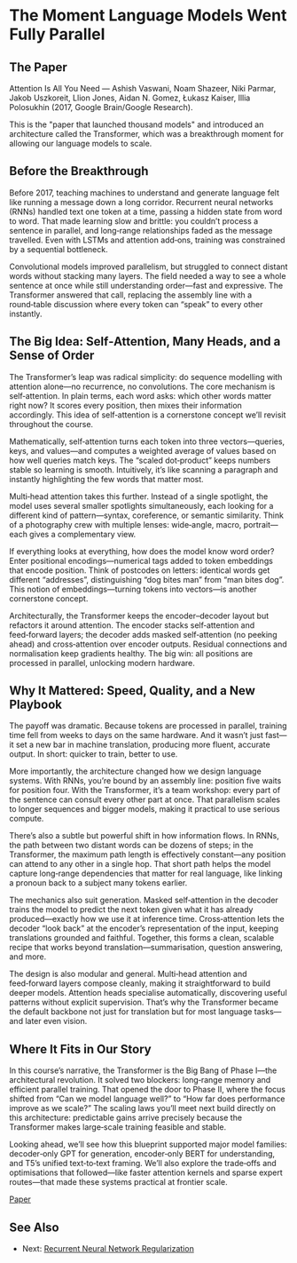 # The Moment Language Models Went Fully Parallel

## The Paper

Attention Is All You Need — Ashish Vaswani, Noam Shazeer, Niki Parmar, Jakob
Uszkoreit, Llion Jones, Aidan N. Gomez, Łukasz Kaiser, Illia Polosukhin (2017,
Google Brain/Google Research).

This is the "paper that launched thousand models" and introduced an architecture called the Transformer, which was a breakthrough moment for allowing our language models to scale. 

## Before the Breakthrough

Before 2017, teaching machines to understand and generate language felt like
running a message down a long corridor. Recurrent neural networks (RNNs)
handled text one token at a time, passing a hidden state from word to word.
That made learning slow and brittle: you couldn’t process a sentence in
parallel, and long‑range relationships faded as the message travelled. Even
with LSTMs and attention add‑ons, training was constrained by a sequential
bottleneck.

Convolutional models improved parallelism, but struggled to connect distant
words without stacking many layers. The field needed a way to see a whole
sentence at once while still understanding order—fast and expressive. The
Transformer answered that call, replacing the assembly line with a round‑table
discussion where every token can “speak” to every other instantly.

## The Big Idea: Self‑Attention, Many Heads, and a Sense of Order

The Transformer’s leap was radical simplicity: do sequence modelling with
attention alone—no recurrence, no convolutions. The core mechanism is
self‑attention. In plain terms, each word asks: which other words matter right
now? It scores every position, then mixes their information accordingly. This
idea of self‑attention is a cornerstone concept we’ll revisit throughout the
course.

Mathematically, self‑attention turns each token into three vectors—queries,
keys, and values—and computes a weighted average of values based on how well
queries match keys. The “scaled dot‑product” keeps numbers stable so learning
is smooth. Intuitively, it’s like scanning a paragraph and instantly
highlighting the few words that matter most.

Multi‑head attention takes this further. Instead of a single spotlight, the
model uses several smaller spotlights simultaneously, each looking for a
different kind of pattern—syntax, coreference, or semantic similarity. Think of
a photography crew with multiple lenses: wide‑angle, macro, portrait—each gives
a complementary view.

If everything looks at everything, how does the model know word order? Enter
positional encodings—numerical tags added to token embeddings that encode
position. Think of postcodes on letters: identical words get different
“addresses”, distinguishing “dog bites man” from “man bites dog”. This notion of
embeddings—turning tokens into vectors—is another cornerstone concept.

Architecturally, the Transformer keeps the encoder–decoder layout but refactors
it around attention. The encoder stacks self‑attention and feed‑forward layers;
the decoder adds masked self‑attention (no peeking ahead) and cross‑attention
over encoder outputs. Residual connections and normalisation keep gradients
healthy. The big win: all positions are processed in parallel, unlocking modern
hardware.

## Why It Mattered: Speed, Quality, and a New Playbook

The payoff was dramatic. Because tokens are processed in parallel, training time
fell from weeks to days on the same hardware. And it wasn’t just fast—it set a
new bar in machine translation, producing more fluent, accurate output. In
short: quicker to train, better to use.

More importantly, the architecture changed how we design language systems. With
RNNs, you’re bound by an assembly line: position five waits for position four.
With the Transformer, it’s a team workshop: every part of the sentence can
consult every other part at once. That parallelism scales to longer sequences
and bigger models, making it practical to use serious compute.

There’s also a subtle but powerful shift in how information flows. In RNNs, the
path between two distant words can be dozens of steps; in the Transformer, the
maximum path length is effectively constant—any position can attend to any
other in a single hop. That short path helps the model capture long‑range
dependencies that matter for real language, like linking a pronoun back to a
subject many tokens earlier.

The mechanics also suit generation. Masked self‑attention in the decoder trains
the model to predict the next token given what it has already produced—exactly
how we use it at inference time. Cross‑attention lets the decoder “look back”
at the encoder’s representation of the input, keeping translations grounded and
faithful. Together, this forms a clean, scalable recipe that works beyond
translation—summarisation, question answering, and more.

The design is also modular and general. Multi‑head attention and feed‑forward
layers compose cleanly, making it straightforward to build deeper models.
Attention heads specialise automatically, discovering useful patterns without
explicit supervision. That’s why the Transformer became the default backbone
not just for translation but for most language tasks—and later even vision.

## Where It Fits in Our Story

In this course’s narrative, the Transformer is the Big Bang of Phase I—the
architectural revolution. It solved two blockers: long‑range memory and
efficient parallel training. That opened the door to Phase II, where the focus
shifted from “Can we model
language well?” to “How far does performance improve as we scale?” The scaling
laws you’ll meet next build directly on this architecture: predictable gains
arrive precisely because the Transformer makes large‑scale training feasible and
stable.

Looking ahead, we’ll see how this blueprint supported major model families:
decoder‑only GPT for generation, encoder‑only BERT for understanding, and T5’s
unified text‑to‑text framing. We’ll also explore the trade‑offs and
optimisations that followed—like faster attention kernels and sparse expert
routes—that made these systems practical at frontier scale.

[Paper](llm_papers_syllabus/Attention_Is_All_You_Need_Vaswani_2017.pdf)

## See Also
- Next: [Recurrent Neural Network Regularization](02-rnn-regularization-zaremba-2014.md)
